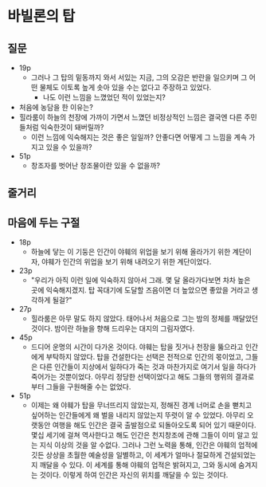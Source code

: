 # 바빌론의 탑

## 질문
- 19p
  - 그러나 그 탑의 밑동까지 와서 서있는 지금, 그의 오감은 반란을 일으키며 그 어떤 물체도 이토록 높게 솟아 있을 수는 없다고 주장하고 있었다.
    - 나도 이런 느낌을 느꼈었던 적이 있었는지?
- 처음에 농담을 한 이유는?
- 힐라룸이 하늘의 천장에 가까이 가면서 느꼈던 비정상적인 느낌은 결국엔 다른 주민들처럼 익숙한것이 돼버릴까?
  - 이런 느낌에 익숙해지는 것은 좋은 일일까? 안좋다면 어떻게 그 느낌을 계속 가지고 있을 수 있을까?
- 51p
  - 창조자를 벗어난 창조물이란 있을 수 없을까?

## 줄거리


## 마음에 두는 구절
- 18p
  - 하늘에 닿는 이 기둥은 인간이 야훼의 위업을 보기 위해 올라가기 위한 계단이자, 야훼가 인간의 위업을 보기 위해 내려오기 위한 계단이었다.
- 23p
  - "우리가 아직 이런 일에 익숙하지 않아서 그래. 몇 달 올라가다보면 차차 높은 곳에 익숙해지겠지. 탑 꼭대기에 도달할 즈음이면 더 높았으면 좋았을 거라고 생각하게 될걸?"
- 27p
  - 힐라룸은 아무 말도 하지 않았다. 태어나서 처음으로 그는 밤의 정체를 깨달았던 것이다. 밤이란 하늘을 향해 드리우는 대지의 그림자였다.
- 45p
  - 드디어 운명의 시간이 다가온 것이다. 야훼는 탑을 짓거나 천장을 뚫으라고 인간에게 부탁하지 않았다. 탑을 건설한다는 선택은 전적으로 인간의 몫이었고, 그들은 다른 인간들이 지상에서 일하다가 죽는 것과 마찬가지로 여기서 일을 하다가 죽어가는 것뿐이었다. 아무리 정당한 선택이었다고 해도 그들의 행위의 결과로부터 그들을 구원해줄 수는 없었다. 
- 51p
  - 이제는 왜 야훼가 탑을 무너뜨리지 않았는지, 정해진 경계 너머로 손을 뻗치고 싶어하는 인간들에게 왜 벌을 내리지 않았는지 뚜렷이 알 수 있었다. 아무리 오랫동안 여행을 해도 인간은 결국 출발점으로 되돌아오도록 되어 있기 때문이다. 몇십 세기에 걸쳐 역사한다고 해도 인간은 천지창조에 관해 그들이 이미 알고 있는 지식 이상의 것을 알 수없다. 그러나 그런 노력을 통해, 인간은 야훼의 업적에 깃든 상상을 초월한 예술성을 일별하고, 이 세계가 얼마나 절묘하게 건설되었는지 깨달을 수 있다. 이 세계를 통해 야훼의 업적은 밝혀지고, 그와 동시에 숨겨지는 것이다. 이렇게 하여 인간은 자신의 위치를 깨달을 수 있는 것이다.
